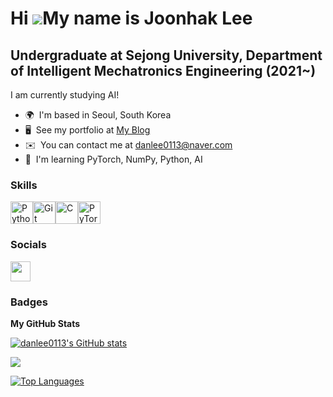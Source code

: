 Hi ![](https://user-images.githubusercontent.com/18350557/176309783-0785949b-9127-417c-8b55-ab5a4333674e.gif)My name is Joonhak Lee
===================================================================================================================================

Undergraduate at Sejong University, Department of Intelligent Mechatronics Engineering (2021~)
------------------------------------------

I am currently studying AI!

* 🌍  I'm based in Seoul, South Korea
* 🖥️  See my portfolio at [My Blog](http://blog.naver.com/dogsfoot)
* ✉️  You can contact me at [danlee0113@naver.com](mailto:danlee0113@naver.com)
* 🧠  I'm learning PyTorch, NumPy, Python, AI

### Skills


<p align="left">
<a href="https://www.python.org/" target="_blank" rel="noreferrer"><img src="https://raw.githubusercontent.com/danielcranney/readme-generator/main/public/icons/skills/python-colored.svg" width="36" height="36" alt="Python" /></a><a href="https://git-scm.com/" target="_blank" rel="noreferrer"><img src="https://raw.githubusercontent.com/danielcranney/readme-generator/main/public/icons/skills/git-colored.svg" width="36" height="36" alt="Git" /></a><a href="https://docs.microsoft.com/en-us/cpp/?view=msvc-170" target="_blank" rel="noreferrer"><img src="https://raw.githubusercontent.com/danielcranney/readme-generator/main/public/icons/skills/c-colored.svg" width="36" height="36" alt="C" /></a><a href="https://pytorch.org/" target="_blank" rel="noreferrer"><img src="https://raw.githubusercontent.com/danielcranney/readme-generator/main/public/icons/skills/pytorch-colored.svg" width="36" height="36" alt="PyTorch" /></a>
</p>


### Socials

<p align="left"> <a href="https://www.github.com/danlee0113" target="_blank" rel="noreferrer"> <picture> <source media="(prefers-color-scheme: dark)" srcset="https://raw.githubusercontent.com/danielcranney/readme-generator/main/public/icons/socials/github-dark.svg" /> <source media="(prefers-color-scheme: light)" srcset="https://raw.githubusercontent.com/danielcranney/readme-generator/main/public/icons/socials/github.svg" /> <img src="https://raw.githubusercontent.com/danielcranney/readme-generator/main/public/icons/socials/github.svg" width="32" height="32" /> </picture> </a></p>

### Badges

<b>My GitHub Stats</b>

<a href="http://www.github.com/danlee0113"><img src="https://github-readme-stats.vercel.app/api?username=danlee0113&show_icons=true&hide=&count_private=true&title_color=000000&text_color=000000&icon_color=facc15&bg_color=ffffff&hide_border=true&show_icons=true" alt="danlee0113's GitHub stats" /></a>

<a href="http://www.github.com/danlee0113"><img src="https://github-readme-streak-stats.herokuapp.com/?user=danlee0113&stroke=000000&background=ffffff&ring=000000&fire=000000&currStreakNum=000000&currStreakLabel=000000&sideNums=000000&sideLabels=000000&dates=000000&hide_border=true" /></a>

<a href="https://github.com/danlee0113" align="left"><img src="https://github-readme-stats.vercel.app/api/top-langs/?username=danlee0113&langs_count=10&title_color=000000&text_color=000000&icon_color=facc15&bg_color=ffffff&hide_border=true&locale=en&custom_title=Top%20%Languages" alt="Top Languages" /></a>
